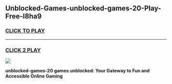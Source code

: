 
## Unblocked-Games-unblocked-games-20-Play-Free-l8ha9
<h3>
<a href="https://premium76.site?title=unblocked-games-20&ref=20A">CLICK TO PLAY</a></h3>
<hr>

<h3>
<a href="https://premium76.site?title=unblocked-games-20&ref=20A">CLICK 2 PLAY</a>
  
</h3>

<a href="https://premium76.site?title=unblocked-games-20&ref=20A"><img src="https://clearcache.store/games.png"></a>


**unblocked-games-20 games unblocked: Your Gateway to Fun and Accessible Online Gaming**
